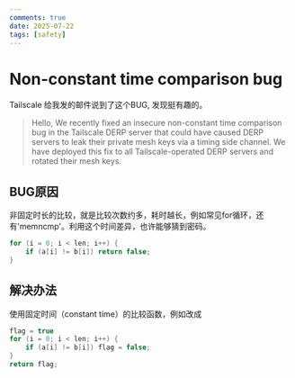 ```yaml
---
comments: true
date: 2025-07-22
tags: [safety]
---
```


# Non-constant time comparison bug
Tailscale 给我发的邮件说到了这个BUG, 发现挺有趣的。

> Hello,
We recently fixed an insecure non-constant time comparison bug in the Tailscale DERP server that could have caused DERP servers to leak their private mesh keys via a timing side channel. We have deployed this fix to all Tailscale-operated DERP servers and rotated their mesh keys. 

## BUG原因
非固定时长的比较，就是比较次数约多，耗时越长，例如常见for循环，还有'memncmp'。利用这个时间差异，也许能够猜到密码。
```c
for (i = 0; i < len; i++) {
    if (a[i] != b[i]) return false;
}
```

## 解决办法
使用固定时间（constant time）的比较函数，例如改成

```c
flag = true
for (i = 0; i < len; i++) {
    if (a[i] != b[i]) flag = false;
}
return flag;
```
